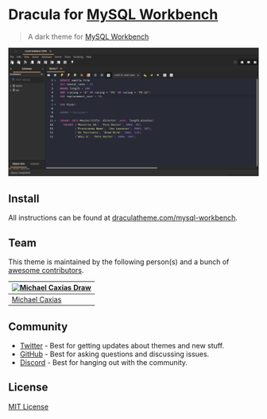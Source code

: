 # Dracula for [MySQL Workbench](https://www.mysql.com/products/workbench/)

> A dark theme for [MySQL Workbench](https://www.mysql.com/products/workbench/)

![Screenshot](./screenshot.png)

## Install

All instructions can be found at [draculatheme.com/mysql-workbench](https://draculatheme.com/mysql-workbench).

## Team

This theme is maintained by the following person(s) and a bunch of [awesome contributors](https://github.com/dracula/mysql-workbench/graphs/contributors).

| [![Michael Caxias Draw](https://avatars.githubusercontent.com/u/79621661?s=96&v=4)](https://github.com/michaelcaxias) |
| --------------------------------------------------------------------------------------------------------------------- |
| [Michael Caxias](https://github.com/michaelcaxias)                                                                    |

## Community

- [Twitter](https://twitter.com/draculatheme) - Best for getting updates about themes and new stuff.
- [GitHub](https://github.com/dracula/dracula-theme/discussions) - Best for asking questions and discussing issues.
- [Discord](https://draculatheme.com/discord-invite) - Best for hanging out with the community.

## License

[MIT License](./LICENSE)
